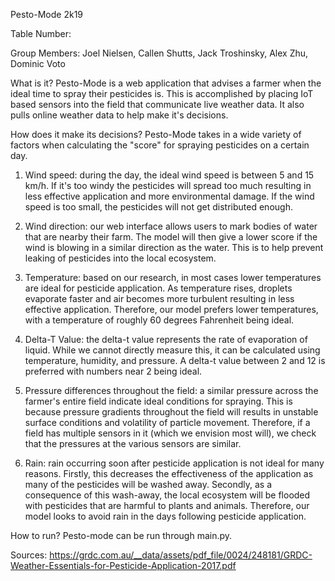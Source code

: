 Pesto-Mode 2k19

Table Number:

Group Members: Joel Nielsen, Callen Shutts, Jack Troshinsky, Alex Zhu,
Dominic Voto

What is it?
Pesto-Mode is a web application that advises a farmer when the ideal time to spray
their pesticides is. This is accomplished by placing IoT based sensors into the
field that communicate live weather data. It also pulls online weather data to
help make it's decisions.


How does it make its decisions?
Pesto-Mode takes in a wide variety of factors when calculating the "score" for
spraying pesticides on a certain day.

  1.  Wind speed: during the day, the ideal wind speed is between 5 and 15 km/h.
  If it's too windy the pesticides will spread too much resulting in less effective
  application and more environmental damage. If the wind speed is too small, the
  pesticides will not get distributed enough.

  2.  Wind direction: our web interface allows users to mark bodies of water that
  are nearby their farm. The model will then give a lower score if the wind is
  blowing in a similar direction as the water. This is to help prevent leaking of
  pesticides into the local ecosystem.

  3.  Temperature: based on our research, in most cases lower temperatures are
  ideal for pesticide application. As temperature rises, droplets evaporate faster
  and air becomes more turbulent resulting in less effective application. Therefore,
  our model prefers lower temperatures, with a temperature of roughly 60 degrees
  Fahrenheit being ideal.

  4.  Delta-T Value: the delta-t value represents the rate of evaporation of liquid.
  While we cannot directly measure this, it can be calculated using temperature,
  humidity, and pressure. A delta-t value between 2 and 12 is preferred with numbers
  near 2 being ideal.

  5.  Pressure differences throughout the field: a similar pressure across the
  farmer's entire field indicate ideal conditions for spraying. This is because
  pressure gradients throughout the field will results in unstable surface
  conditions and volatility of particle movement. Therefore, if a field has multiple
  sensors in it (which we envision most will), we check that the pressures at the
  various sensors are similar.

  6.  Rain: rain occurring soon after pesticide application is not ideal for many
  reasons. Firstly, this decreases the effectiveness of the application as many of
  the pesticides will be washed away. Secondly, as a consequence of this wash-away,
  the local ecosystem will be flooded with pesticides that are harmful to plants
  and animals. Therefore, our model looks to avoid rain in the days following
  pesticide application.

How to run?
Pesto-mode can be run through main.py.

Sources:
https://grdc.com.au/__data/assets/pdf_file/0024/248181/GRDC-Weather-Essentials-for-Pesticide-Application-2017.pdf
